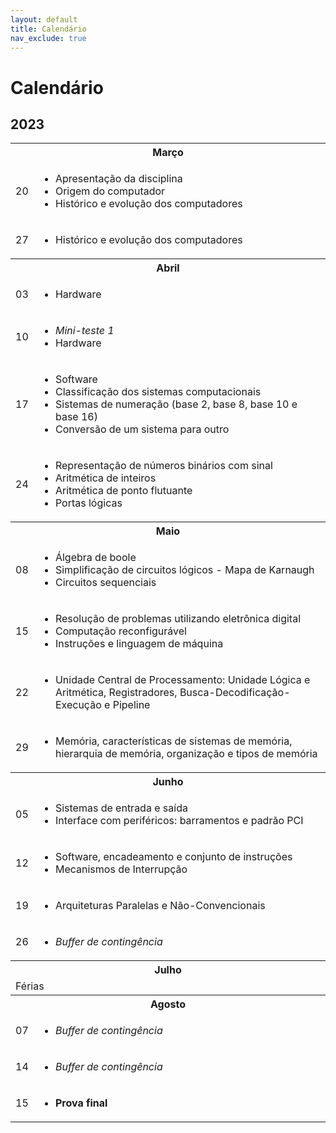 ```yaml
---
layout: default
title: Calendário
nav_exclude: true
---
```


# Calendário

## 2023

<table>
  <tr>
    <th colspan="2"><strong>Março</strong></th>
  </tr>
  <tr>
    <td>20</td>
    <td>
      <ul>
        <li>Apresentação da disciplina</li>
        <li>Origem do computador</li>
        <li>Histórico e evolução dos computadores</li>
      </ul>
    </td>
  </tr>
  <tr>
    <td>27</td>
    <td>
      <ul>
        <li>Histórico e evolução dos computadores</li>
      </ul>
    </td>
  </tr>
  <tr>
    <th colspan="2"><strong>Abril</strong></th>
  </tr>
  <tr>
    <td>03</td>
    <td>
      <ul><li>Hardware</li></ul>
    </td>
  </tr>
  <tr>
    <td>10</td>
    <td>
      <ul>
        <li><em>Mini-teste 1</em></li>
        <li>Hardware</li>
      </ul>
    </td>
  </tr>
  <tr>
    <td>17</td>
    <td>
      <ul>
        <li>Software</li>
        <li>Classificação dos sistemas computacionais</li>
        <li>Sistemas de numeração (base 2, base 8, base 10 e base 16)</li>
        <li>Conversão de um sistema para outro</li>
      </ul>
    </td>
  </tr>
  <tr>
    <td>24</td>
    <td>
      <ul>
        <li>Representação de números binários com sinal</li>
        <li>Aritmética de inteiros</li>
        <li>Aritmética de ponto flutuante</li>
        <li>Portas lógicas</li>
      </ul>
    </td>
  </tr>
  <tr>
    <th colspan="2"><strong>Maio</strong></th>
  </tr>
  <tr>
    <td>08</td>
    <td>
      <ul>
        <li>Álgebra de boole</li>
        <li>Simplificação de circuitos lógicos - Mapa de Karnaugh</li>
        <li>Circuitos sequenciais</li>
      </ul>
    </td>
  </tr>
  <tr>
    <td>15</td>
    <td>
      <ul>
        <li>Resolução de problemas utilizando eletrônica digital</li>
        <li>Computação reconfigurável</li>
        <li>Instruções e linguagem de máquina</li>
      </ul>
    </td>
  </tr>
  <tr>
    <td>22</td>
    <td>
      <ul><li>Unidade Central de Processamento: Unidade Lógica e Aritmética, Registradores, Busca-Decodificação-Execução e Pipeline</li></ul>
    </td>
  </tr>
  <tr>
    <td>29</td>
    <td>
      <ul><li>Memória, características de sistemas de memória, hierarquia de memória, organização e tipos de memória</li></ul>
    </td>
  </tr>
  <tr>
    <th colspan="2"><strong>Junho</strong></th>
  </tr>
  <tr>
    <td>05</td>
    <td>
      <ul><li>Sistemas de entrada e saída</li><li>Interface com periféricos: barramentos e padrão PCI</li></ul>
    </td>
  </tr>
  <tr>
    <td>12</td>
    <td>
      <ul><li>Software, encadeamento e conjunto de instruções</li><li>Mecanismos de Interrupção</li></ul>
    </td>
  </tr>
  <tr>
    <td>19</td>
    <td>
      <ul><li>Arquiteturas Paralelas e Não-Convencionais</li></ul>
    </td>
  </tr>
  <tr>
    <td>26</td>
    <td>
      <ul><li><em>Buffer de contingência</em></li></ul>
    </td>
  </tr>
  <tr>
    <th colspan="2"><strong>Julho</strong></th>
  </tr>
  <tr>
    <td colspan="2">Férias</td>
  </tr>
  <tr>
    <th colspan="2"><strong>Agosto</strong></th>
  </tr>
  <tr>
    <td>07</td>
    <td>
      <ul><li><em>Buffer de contingência</em></li></ul>
    </td>
  </tr>
  <tr>
    <td>14</td>
    <td>
      <ul><li><em>Buffer de contingência</em></li></ul>
    </td>
  </tr>
  <tr>
    <td>15</td>
    <td>
      <ul><li><strong>Prova final</strong></li></ul>
    </td>
  </tr>
</table>
